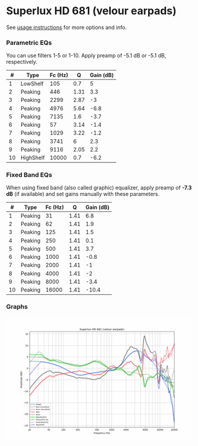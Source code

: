 # Superlux HD 681 (velour earpads)
See [usage instructions](https://github.com/jaakkopasanen/AutoEq#usage) for more options and info.

### Parametric EQs
You can use filters 1-5 or 1-10. Apply preamp of -5.1 dB or -5.1 dB, respectively.

|   # | Type      |   Fc (Hz) |    Q |   Gain (dB) |
|-----|-----------|-----------|------|-------------|
|   1 | LowShelf  |       105 | 0.7  |         5   |
|   2 | Peaking   |       446 | 1.31 |         3.3 |
|   3 | Peaking   |      2299 | 2.87 |        -3   |
|   4 | Peaking   |      4976 | 5.64 |        -6.8 |
|   5 | Peaking   |      7135 | 1.6  |        -3.7 |
|   6 | Peaking   |        57 | 3.14 |        -1.4 |
|   7 | Peaking   |      1029 | 3.22 |        -1.2 |
|   8 | Peaking   |      3741 | 6    |         2.3 |
|   9 | Peaking   |      9116 | 2.05 |         2.2 |
|  10 | HighShelf |     10000 | 0.7  |        -6.2 |

### Fixed Band EQs
When using fixed band (also called graphic) equalizer, apply preamp of **-7.3 dB** (if available) and set gains manually with these parameters.

|   # | Type    |   Fc (Hz) |    Q |   Gain (dB) |
|-----|---------|-----------|------|-------------|
|   1 | Peaking |        31 | 1.41 |         6.8 |
|   2 | Peaking |        62 | 1.41 |         1.9 |
|   3 | Peaking |       125 | 1.41 |         1.5 |
|   4 | Peaking |       250 | 1.41 |         0.1 |
|   5 | Peaking |       500 | 1.41 |         3.7 |
|   6 | Peaking |      1000 | 1.41 |        -0.8 |
|   7 | Peaking |      2000 | 1.41 |        -1   |
|   8 | Peaking |      4000 | 1.41 |        -2   |
|   9 | Peaking |      8000 | 1.41 |        -3.4 |
|  10 | Peaking |     16000 | 1.41 |       -10.4 |

### Graphs
![](./Superlux%20HD%20681%20(velour%20earpads).png)
